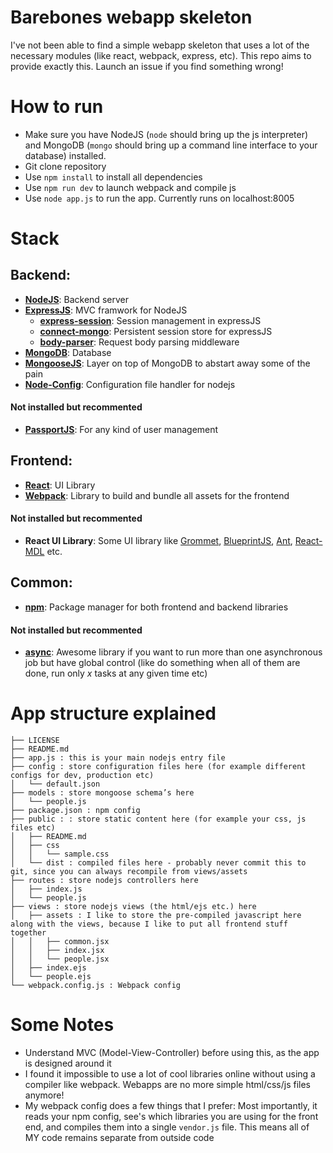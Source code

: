 # Barebones webapp skeleton

I've not been able to find a simple webapp skeleton that uses a lot of the necessary modules (like react, webpack, express, etc). This repo aims to provide exactly this. Launch an issue if you find something wrong! 

# How to run
- Make sure you have NodeJS (`node` should bring up the js interpreter) and MongoDB (`mongo` should bring up a command line interface to your database) installed. 
- Git clone repository
- Use `npm install` to install all dependencies
- Use `npm run dev` to launch webpack and compile js
- Use `node app.js` to run the app. Currently runs on localhost:8005

# Stack
## Backend: 
- **[NodeJS](https://nodejs.org/en/)**: Backend server 
- **[ExpressJS](http://expressjs.com)**: MVC framwork for NodeJS
  - **[express-session](https://github.com/expressjs/session)**: Session management in expressJS
  - **[connect-mongo](https://github.com/jdesboeufs/connect-mongo)**: Persistent session store for expressJS
  - **[body-parser](https://github.com/expressjs/body-parser)**: Request body parsing middleware
- **[MongoDB](https://www.mongodb.com)**: Database
- **[MongooseJS](http://mongoosejs.com)**: Layer on top of MongoDB to abstart away some of the pain
- **[Node-Config](https://github.com/lorenwest/node-config)**: Configuration file handler for nodejs

#### Not installed but recommented
- **[PassportJS](http://passportjs.org)**: For any kind of user management

## Frontend:
- **[React](https://facebook.github.io/react/)**: UI Library
- **[Webpack](https://webpack.github.io)**: Library to build and bundle all assets for the frontend

#### Not installed but recommented
- **React UI Library**: Some UI library like [Grommet](https://grommet.github.io), [BlueprintJS](http://blueprintjs.com), [Ant](https://ant.design), [React-MDL](https://react-mdl.github.io/react-mdl/) etc.

## Common:
- **[npm](https://npmjs.com)**: Package manager for both frontend and backend libraries

#### Not installed but recommented
- **[async](http://caolan.github.io/async/docs.html#queue)**: Awesome library if you want to run more than one asynchronous job but have global control (like do something when all of them are done, run only _x_ tasks at any given time etc)

# App structure explained
```
├── LICENSE
├── README.md
├── app.js : this is your main nodejs entry file
├── config : store configuration files here (for example different configs for dev, production etc)
│   └── default.json
├── models : store mongoose schema’s here
│   └── people.js
├── package.json : npm config
├── public : : store static content here (for example your css, js files etc)
│   ├── README.md
│   ├── css
│   │   └── sample.css
│   └── dist : compiled files here - probably never commit this to git, since you can always recompile from views/assets
├── routes : store nodejs controllers here
│   ├── index.js
│   └── people.js
├── views : store nodejs views (the html/ejs etc.) here
│   ├── assets : I like to store the pre-compiled javascript here along with the views, because I like to put all frontend stuff together 
│   │   ├── common.jsx
│   │   ├── index.jsx
│   │   └── people.jsx
│   ├── index.ejs
│   └── people.ejs
└── webpack.config.js : Webpack config
```

# Some Notes
- Understand MVC (Model-View-Controller) before using this, as the app is designed around it
- I found it impossible to use a lot of cool libraries online without using a compiler like webpack. Webapps are no more simple html/css/js files anymore!
- My webpack config does a few things that I prefer: Most importantly, it reads your npm config, see's which libraries you are using for the front end, and compiles them into a single `vendor.js` file. This means all of MY code remains separate from outside code
